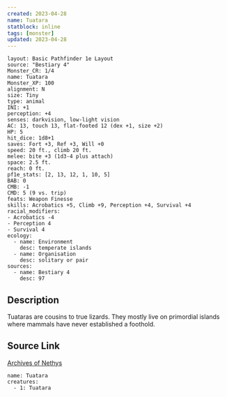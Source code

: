 ```yaml
---
created: 2023-04-28
name: Tuatara
statblock: inline
tags: [monster]
updated: 2023-04-28
---
```

```statblock
layout: Basic Pathfinder 1e Layout
source: "Bestiary 4"
Monster_CR: 1/4
name: Tuatara
Monster_XP: 100
alignment: N
size: Tiny
type: animal
INI: +1
perception: +4
senses: darkvision, low-light vision
AC: 13, touch 13, flat-footed 12 (dex +1, size +2)
HP: 5
hit_dice: 1d8+1
saves: Fort +3, Ref +3, Will +0
speed: 20 ft., climb 20 ft.
melee: bite +3 (1d3-4 plus attach)
space: 2.5 ft.
reach: 0 ft.
pf1e_stats: [2, 13, 12, 1, 10, 5]
BAB: 0
CMB: -1
CMD: 5 (9 vs. trip)
feats: Weapon Finesse
skills: Acrobatics +5, Climb +9, Perception +4, Survival +4
racial_modifiers:
- Acrobatics -4
- Perception 4
- Survival 4
ecology:
  - name: Environment
    desc: temperate islands
  - name: Organisation
    desc: solitary or pair
sources:
  - name: Bestiary 4
    desc: 97
```
## Description
Tuataras are cousins to true lizards. They mostly live on primordial islands where mammals have never established a foothold.
## Source Link
[Archives of Nethys](https://aonprd.com/MonsterDisplay.aspx?ItemName=Tuatara)
```encounter-table
name: Tuatara
creatures:
  - 1: Tuatara
```
